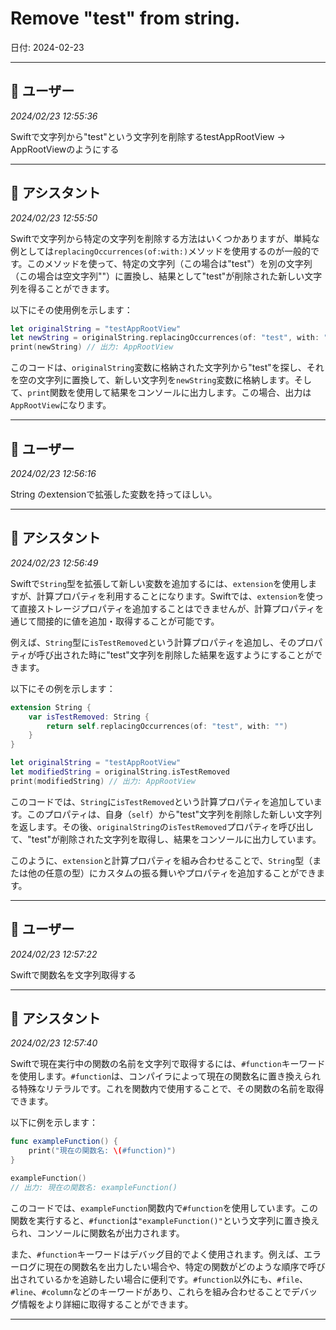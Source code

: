 # Remove "test" from string.

日付: 2024-02-23

---

## 👤 ユーザー
*2024/02/23 12:55:36*

Swiftで文字列から"test"という文字列を削除するtestAppRootView → AppRootViewのようにする

---

## 🤖 アシスタント
*2024/02/23 12:55:50*

Swiftで文字列から特定の文字列を削除する方法はいくつかありますが、単純な例としては`replacingOccurrences(of:with:)`メソッドを使用するのが一般的です。このメソッドを使って、特定の文字列（この場合は"test"）を別の文字列（この場合は空文字列""）に置換し、結果として"test"が削除された新しい文字列を得ることができます。

以下にその使用例を示します：

```swift
let originalString = "testAppRootView"
let newString = originalString.replacingOccurrences(of: "test", with: "")
print(newString) // 出力: AppRootView
```

このコードは、`originalString`変数に格納された文字列から"test"を探し、それを空の文字列に置換して、新しい文字列を`newString`変数に格納します。そして、`print`関数を使用して結果をコンソールに出力します。この場合、出力は`AppRootView`になります。

---

## 👤 ユーザー
*2024/02/23 12:56:16*

String のextensionで拡張した変数を持ってほしい。

---

## 🤖 アシスタント
*2024/02/23 12:56:49*

Swiftで`String`型を拡張して新しい変数を追加するには、`extension`を使用しますが、計算プロパティを利用することになります。Swiftでは、`extension`を使って直接ストレージプロパティを追加することはできませんが、計算プロパティを通じて間接的に値を追加・取得することが可能です。

例えば、`String`型に`isTestRemoved`という計算プロパティを追加し、そのプロパティが呼び出された時に"test"文字列を削除した結果を返すようにすることができます。

以下にその例を示します：

```swift
extension String {
    var isTestRemoved: String {
        return self.replacingOccurrences(of: "test", with: "")
    }
}

let originalString = "testAppRootView"
let modifiedString = originalString.isTestRemoved
print(modifiedString) // 出力: AppRootView
```

このコードでは、`String`に`isTestRemoved`という計算プロパティを追加しています。このプロパティは、自身（`self`）から"test"文字列を削除した新しい文字列を返します。その後、`originalString`の`isTestRemoved`プロパティを呼び出して、"test"が削除された文字列を取得し、結果をコンソールに出力しています。

このように、`extension`と計算プロパティを組み合わせることで、`String`型（または他の任意の型）にカスタムの振る舞いやプロパティを追加することができます。

---

## 👤 ユーザー
*2024/02/23 12:57:22*

Swiftで関数名を文字列取得する

---

## 🤖 アシスタント
*2024/02/23 12:57:40*

Swiftで現在実行中の関数の名前を文字列で取得するには、`#function`キーワードを使用します。`#function`は、コンパイラによって現在の関数名に置き換えられる特殊なリテラルです。これを関数内で使用することで、その関数の名前を取得できます。

以下に例を示します：

```swift
func exampleFunction() {
    print("現在の関数名: \(#function)")
}

exampleFunction()
// 出力: 現在の関数名: exampleFunction()
```

このコードでは、`exampleFunction`関数内で`#function`を使用しています。この関数を実行すると、`#function`は`"exampleFunction()"`という文字列に置き換えられ、コンソールに関数名が出力されます。

また、`#function`キーワードはデバッグ目的でよく使用されます。例えば、エラーログに現在の関数名を出力したい場合や、特定の関数がどのような順序で呼び出されているかを追跡したい場合に便利です。`#function`以外にも、`#file`、`#line`、`#column`などのキーワードがあり、これらを組み合わせることでデバッグ情報をより詳細に取得することができます。

---

